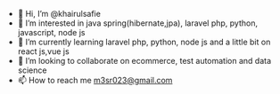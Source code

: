 - 👋 Hi, I’m @khairulsafie
- 👀 I’m interested in java spring(hibernate,jpa), laravel php, python, javascript, node js
- 🌱 I’m currently learning laravel php, python, node js and a  little bit on react js,vue js
- 💞️ I’m looking to collaborate on ecommerce, test automation and data science
- 📫 How to reach me m3sr023@gmail.com

<!---
khairulsafie/khairulsafie is a ✨ special ✨ repository because its `README.md` (this file) appears on your GitHub profile.
You can click the Preview link to take a look at your changes.
--->
